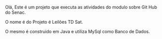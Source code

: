 Olá, Este é um projeto que executa as atividades do modulo sobre Git Hub do Senac.

O nome é  do Projeto é Leilões TD Sat.

O mesmo é construido em Java e utiliza MySql como Banco de Dados. 

